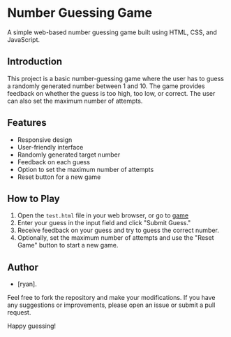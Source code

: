 # Number Guessing Game

A simple web-based number guessing game built using HTML, CSS, and JavaScript.

## Introduction

This project is a basic number-guessing game where the user has to guess a randomly generated number between 1 and 10. The game provides feedback on whether the guess is too high, too low, or correct. The user can also set the maximum number of attempts.

## Features

- Responsive design
- User-friendly interface
- Randomly generated target number
- Feedback on each guess
- Option to set the maximum number of attempts
- Reset button for a new game

## How to Play

1. Open the `test.html` file in your web browser, or go to [game](https://squashyweeb.github.io/NumberGuessingGamehtml/)
2. Enter your guess in the input field and click "Submit Guess."
3. Receive feedback on your guess and try to guess the correct number.
4. Optionally, set the maximum number of attempts and use the "Reset Game" button to start a new game.

## Author

- [ryan].

Feel free to fork the repository and make your modifications. If you have any suggestions or improvements, please open an issue or submit a pull request.

Happy guessing!
